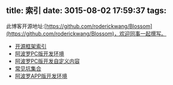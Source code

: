 title: 索引
date: 3015-08-02 17:59:37
tags:
---
此博客开源地址:[https://github.com/roderickwang/Blossom](https://github.com/roderickwang/Blossom)，欢迎同事一起撰写。

*   [开源框架索引](/2015/08/02/openSource/)
*   [阿波罗PC版开发环境](/2015/08/02/standard/)
*   [阿波罗PC版开发自定义内容](/2015/09/01/apollo-pc/)
*   [常见坑集合](/2015/09/01/standard-1/)
*   [阿波罗APP版开发环境](/2015/09/08/app/)

